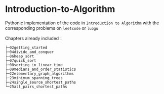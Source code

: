 # Introduction-to-Algorithm

Pythonic implementation of the code in `Introduction to Algorithm` with the corresponding problems on `leetcode` or `luogu`

Chapters already included：
```
├─02getting_started
├─04divide_and_conquer
├─06heap_sort
├─07quick_sort
├─08sorting_in_linear_time
├─09medians_and_order_statistics
├─22elementary_graph_algorithms
├─23minimum_spanning_trees
├─24single_source_shortest_paths
└─25all_pairs_shortest_paths
```